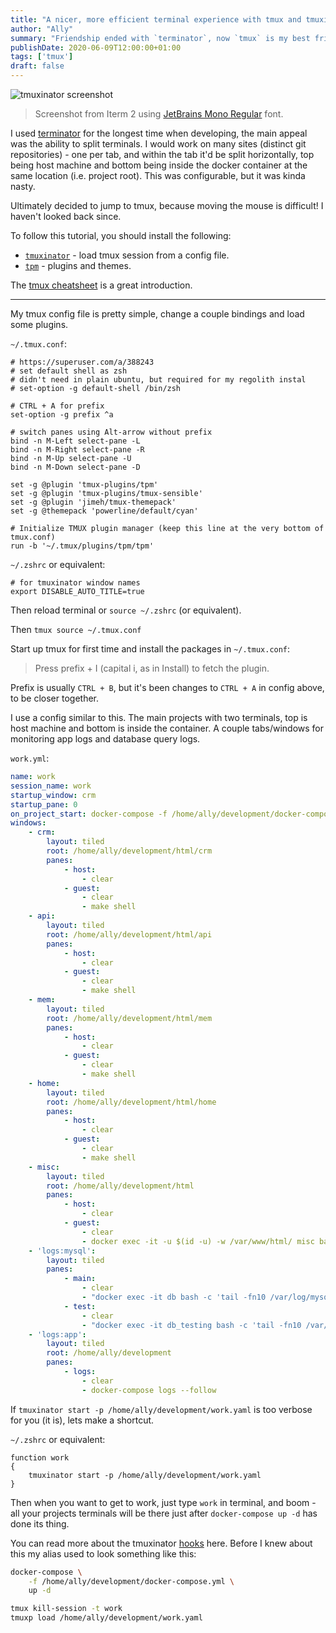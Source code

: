 ```yaml
---
title: "A nicer, more efficient terminal experience with tmux and tmuxinator."
author: "Ally"
summary: "Friendship ended with `terminator`, now `tmux` is my best friend."
publishDate: 2020-06-09T12:00:00+01:00
tags: ['tmux']
draft: false
---
```


![tmuxinator screenshot](/img/articles/tmuxinator/tmux-screenshot.png)

> Screenshot from Iterm 2 using [JetBrains Mono Regular](https://www.jetbrains.com/lp/mono/) font.

I used [terminator](https://terminator-gtk3.readthedocs.io/en/latest/) for the longest time when developing, the main
appeal was the ability to split terminals. I would work on many sites (distinct git repositories) - one per tab, and
within the tab it'd be split horizontally, top being host machine and bottom being inside the docker container at the
same location (i.e. project root). This was configurable, but it was kinda nasty.

Ultimately decided to jump to tmux, because moving the mouse is difficult! I haven't looked back since.

To follow this tutorial, you should install the following:

* [`tmuxinator`](https://github.com/tmuxinator/tmuxinator) - load tmux session from a config file.
* [`tpm`](https://github.com/tmux-plugins/tpm) - plugins and themes.

The [tmux cheatsheet](https://tmuxcheatsheet.com/) is a great introduction.

---

My tmux config file is pretty simple, change a couple bindings and load some plugins.

`~/.tmux.conf`:

```text
# https://superuser.com/a/388243
# set default shell as zsh 
# didn't need in plain ubuntu, but required for my regolith instal
# set-option -g default-shell /bin/zsh

# CTRL + A for prefix
set-option -g prefix ^a

# switch panes using Alt-arrow without prefix
bind -n M-Left select-pane -L
bind -n M-Right select-pane -R
bind -n M-Up select-pane -U
bind -n M-Down select-pane -D

set -g @plugin 'tmux-plugins/tpm'
set -g @plugin 'tmux-plugins/tmux-sensible'
set -g @plugin 'jimeh/tmux-themepack'
set -g @themepack 'powerline/default/cyan'

# Initialize TMUX plugin manager (keep this line at the very bottom of tmux.conf)
run -b '~/.tmux/plugins/tpm/tpm'
```

`~/.zshrc` or equivalent:

```text
# for tmuxinator window names
export DISABLE_AUTO_TITLE=true
```

Then reload terminal or `source ~/.zshrc` (or equivalent).

Then `tmux source ~/.tmux.conf`

Start up tmux for first time and install the packages in `~/.tmux.conf`:

>  Press prefix + I (capital i, as in Install) to fetch the plugin.

Prefix is usually `CTRL + B`, but it's been changes to `CTRL + A` in config above, to be closer together.

I use a config similar to this. The main projects with two terminals, top is host machine and bottom is inside the container.
A couple tabs/windows for monitoring app logs and database query logs.

`work.yml`:

```yaml
name: work
session_name: work
startup_window: crm
startup_pane: 0
on_project_start: docker-compose -f /home/ally/development/docker-compose.yml up -d
windows:
    - crm:
        layout: tiled
        root: /home/ally/development/html/crm
        panes:
            - host:
                - clear
            - guest:
                - clear
                - make shell
    - api:
        layout: tiled
        root: /home/ally/development/html/api
        panes:
            - host:
                - clear
            - guest:
                - clear
                - make shell
    - mem:
        layout: tiled
        root: /home/ally/development/html/mem
        panes:
            - host:
                - clear
            - guest:
                - clear
                - make shell
    - home:
        layout: tiled
        root: /home/ally/development/html/home
        panes:
            - host:
                - clear
            - guest:
                - clear
                - make shell
    - misc:
        layout: tiled
        root: /home/ally/development/html
        panes:
            - host:
                - clear
            - guest:
                - clear
                - docker exec -it -u $(id -u) -w /var/www/html/ misc bash
    - 'logs:mysql':
        layout: tiled
        panes:
            - main:
                - clear
                - "docker exec -it db bash -c 'tail -fn10 /var/log/mysql/mysql.log'"
            - test:
                - clear
                - "docker exec -it db_testing bash -c 'tail -fn10 /var/log/mysql/mysql.log'"
    - 'logs:app':
        layout: tiled
        root: /home/ally/development
        panes:
            - logs:
                - clear
                - docker-compose logs --follow
```

If `tmuxinator start -p /home/ally/development/work.yaml` is too verbose for you (it is), lets make a shortcut.

`~/.zshrc` or equivalent:

```shell script
function work
{
    tmuxinator start -p /home/ally/development/work.yaml
}
```

Then when you want to get to work, just type `work` in terminal, and boom - all your projects terminals will be there
just after `docker-compose up -d` has done its thing.

You can read more about the tmuxinator [hooks](https://www.rubydoc.info/gems/tmuxinator/Tmuxinator/Hooks/Project) here.
Before I knew about this my alias used to look something like this:

```bash
docker-compose \
    -f /home/ally/development/docker-compose.yml \
    up -d

tmux kill-session -t work
tmuxp load /home/ally/development/work.yaml
```
